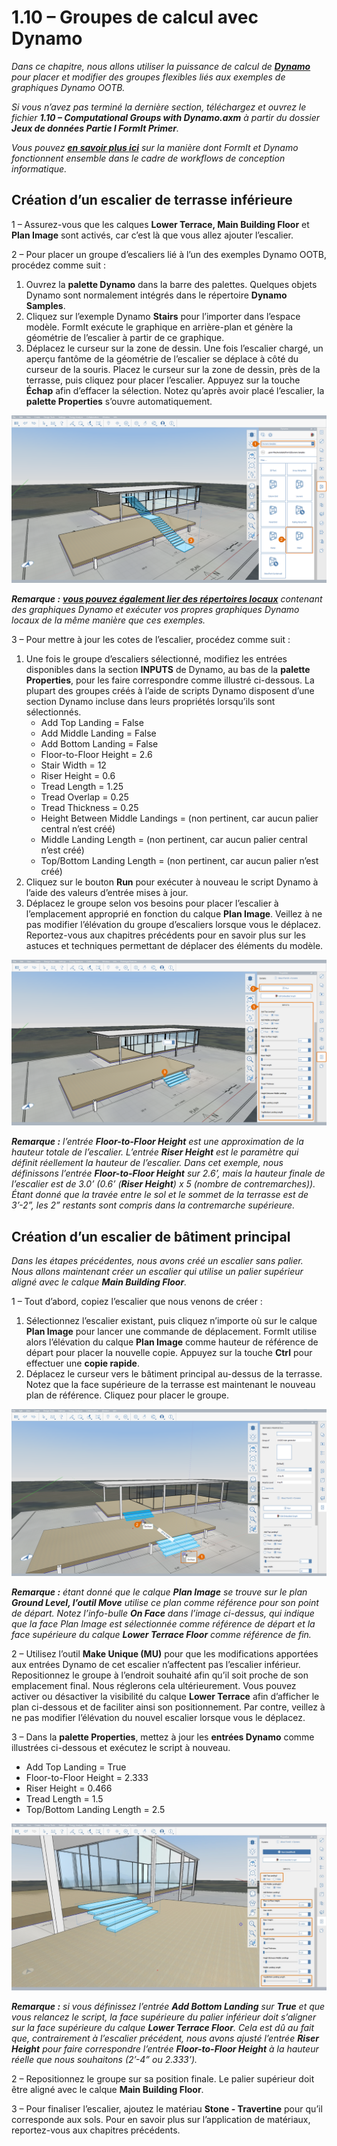 # 1.10 – Groupes de calcul avec Dynamo

_Dans ce chapitre, nous allons utiliser la puissance de calcul de_ [_**Dynamo**_](http://dynamobim.org) _pour placer et modifier des groupes flexibles liés aux exemples de graphiques Dynamo OOTB._

_Si vous n’avez pas terminé la dernière section, téléchargez et ouvrez le fichier_ _**1.10 – Computational Groups with Dynamo.axm**_ _à partir du dossier_ _**Jeux de données Partie I FormIt Primer**._

_Vous pouvez_ [_**en savoir plus ici**_](http://formit.autodesk.com/page/formit-dynamo) _sur la manière dont FormIt et Dynamo fonctionnent ensemble dans le cadre de workflows de conception informatique._

## **Création d’un escalier de terrasse inférieure**

1 – Assurez-vous que les calques **Lower Terrace, Main Building Floor** et **Plan Image** sont activés, car c’est là que vous allez ajouter l’escalier.

2 – Pour placer un groupe d’escaliers lié à l’un des exemples Dynamo OOTB, procédez comme suit :

1. Ouvrez la **palette Dynamo** dans la barre des palettes. Quelques objets Dynamo sont normalement intégrés dans le répertoire **Dynamo Samples**.
2. Cliquez sur l’exemple Dynamo **Stairs** pour l’importer dans l’espace modèle. FormIt exécute le graphique en arrière-plan et génère la géométrie de l’escalier à partir de ce graphique.
3. Déplacez le curseur sur la zone de dessin. Une fois l’escalier chargé, un aperçu fantôme de la géométrie de l’escalier se déplace à côté du curseur de la souris. Placez le curseur sur la zone de dessin, près de la terrasse, puis cliquez pour placer l’escalier. Appuyez sur la touche **Échap** afin d’effacer la sélection. Notez qu’après avoir placé l’escalier, la **palette Properties** s’ouvre automatiquement.

![](<../../.gitbook/assets/0 (15) (1).png>)

_**Remarque :**_ [_**vous pouvez également lier des répertoires locaux**_](https://formit.autodesk.com/page/formit-dynamo#dynamo-getting-started) _contenant des graphiques Dynamo et exécuter vos propres graphiques Dynamo locaux de la même manière que ces exemples._

3 – Pour mettre à jour les cotes de l’escalier, procédez comme suit :

1. Une fois le groupe d’escaliers sélectionné, modifiez les entrées disponibles dans la section **INPUTS** de Dynamo, au bas de la **palette Properties**, pour les faire correspondre comme illustré ci-dessous. La plupart des groupes créés à l’aide de scripts Dynamo disposent d’une section Dynamo incluse dans leurs propriétés lorsqu’ils sont sélectionnés.
   * Add Top Landing = False
   * Add Middle Landing = False
   * Add Bottom Landing = False
   * Floor-to-Floor Height = 2.6
   * Stair Width = 12
   * Riser Height = 0.6
   * Tread Length = 1.25
   * Tread Overlap = 0.25
   * Tread Thickness = 0.25
   * Height Between Middle Landings = (non pertinent, car aucun palier central n’est créé)
   * Middle Landing Length = (non pertinent, car aucun palier central n’est créé)
   * Top/Bottom Landing Length = (non pertinent, car aucun palier n’est créé)
2. Cliquez sur le bouton **Run** pour exécuter à nouveau le script Dynamo à l’aide des valeurs d’entrée mises à jour.
3. Déplacez le groupe selon vos besoins pour placer l’escalier à l’emplacement approprié en fonction du calque **Plan Image**. Veillez à ne pas modifier l’élévation du groupe d’escaliers lorsque vous le déplacez. Reportez-vous aux chapitres précédents pour en savoir plus sur les astuces et techniques permettant de déplacer des éléments du modèle.

![](<../../.gitbook/assets/1 (11).png>)

_**‌Remarque :**_ _l’entrée_ _**Floor-to-Floor Height**_ _est une approximation de la hauteur totale de l’escalier. L’entrée_ _**Riser Height**_ _est le paramètre qui définit réellement la hauteur de l’escalier. Dans cet exemple, nous définissons l’entrée_ _**Floor-to-Floor Height**_ _sur 2.6’, mais la hauteur finale de l’escalier est de 3.0’ (0.6’ (**Riser Height**) x 5 (nombre de contremarches)). Étant donné que la travée entre le sol et le sommet de la terrasse est de 3’-2”, les 2” restants sont compris dans la contremarche supérieure._

## **Création d’un escalier de bâtiment principal**

_Dans les étapes précédentes, nous avons créé un escalier sans palier. Nous allons maintenant créer un escalier qui utilise un palier supérieur aligné avec le calque_ _**Main Building Floor**._

1 – Tout d’abord, copiez l’escalier que nous venons de créer :

1. Sélectionnez l’escalier existant, puis cliquez n’importe où sur le calque **Plan Image** pour lancer une commande de déplacement. FormIt utilise alors l’élévation du calque **Plan Image** comme hauteur de référence de départ pour placer la nouvelle copie. Appuyez sur la touche **Ctrl** pour effectuer une **copie rapide**.
2. Déplacez le curseur vers le bâtiment principal au-dessus de la terrasse. Notez que la face supérieure de la terrasse est maintenant le nouveau plan de référence. Cliquez pour placer le groupe.

![](<../../.gitbook/assets/2 (9) (1).png>)

_**Remarque :**_ _étant donné que le calque_ _**Plan Image**_ _se trouve sur le plan_ _**Ground Level**__, l’__**outil Move**_ _utilise ce plan comme référence pour son point de départ. Notez l’info-bulle_ _**On Face**_ _dans l’image ci-dessus, qui indique que la face Plan Image est sélectionnée comme référence de départ et la face supérieure du calque_ _**Lower Terrace Floor**_ _comme référence de fin._

2 – Utilisez l’outil **Make Unique (MU)** pour que les modifications apportées aux entrées Dynamo de cet escalier n’affectent pas l’escalier inférieur. Repositionnez le groupe à l’endroit souhaité afin qu’il soit proche de son emplacement final. Nous réglerons cela ultérieurement. Vous pouvez activer ou désactiver la visibilité du calque **Lower Terrace** afin d’afficher le plan ci-dessous et de faciliter ainsi son positionnement. Par contre, veillez à ne pas modifier l’élévation du nouvel escalier lorsque vous le déplacez.

3 – Dans la **palette Properties**, mettez à jour les **entrées Dynamo** comme illustrées ci-dessous et exécutez le script à nouveau.

* Add Top Landing = True
* Floor-to-Floor Height = 2.333
* Riser Height = 0.466
* Tread Length = 1.5
* Top/Bottom Landing Length = 2.5

![](<../../.gitbook/assets/3 (1).jpeg>)

_**Remarque :**_ _si vous définissez l’entrée_ _**Add Bottom Landing**_ _sur_ _**True**_ _et que vous relancez le script, la face supérieure du palier inférieur doit s’aligner sur la face supérieure du calque_ _**Lower Terrace Floor**. Cela est dû au fait que, contrairement à l’escalier précédent, nous avons ajusté l’entrée_ _**Riser Height**_ _pour faire correspondre l’entrée_ _**Floor-to-Floor Height**_ _à la hauteur réelle que nous souhaitons (2’-4” ou 2.333’)._

2 – Repositionnez le groupe sur sa position finale. Le palier supérieur doit être aligné avec le calque **Main Building Floor**.

3 – Pour finaliser l’escalier, ajoutez le matériau **Stone - Travertine** pour qu’il corresponde aux sols. Pour en savoir plus sur l’application de matériaux, reportez-vous aux chapitres précédents.

